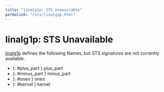 ```yaml
---
title: "linalg1p: STS Unavailable"
permalink: "/sts/linalg1p.html"
---
```


# linalg1p: STS Unavailable


[linalg1p](/cd/linalg1p)
defines the following Names, but STS signatures are not currently available.


 *  {: #plus_part } plus_part
 *  {: #minus_part } minus_part
 *  {: #ones } ones
 *  {: #kernel } kernel